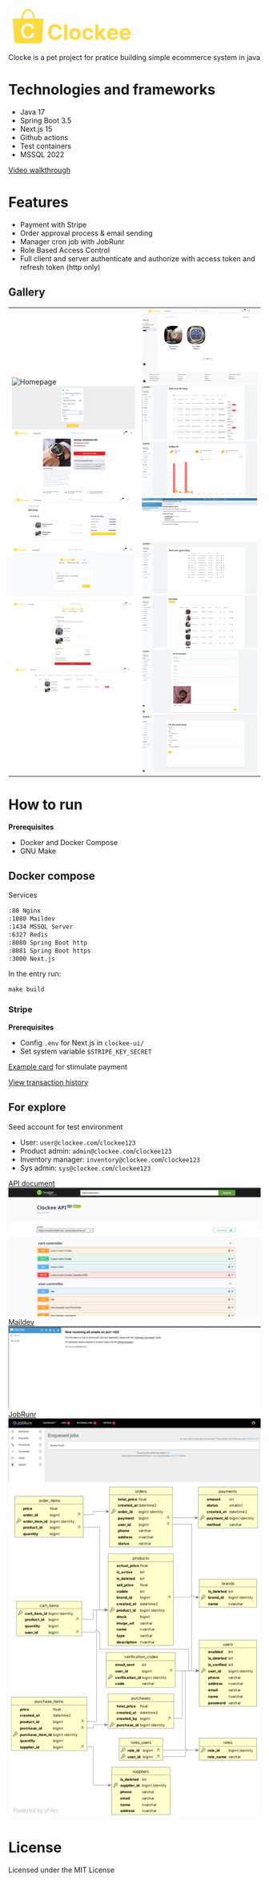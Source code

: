 ![Clockee logo](./assets/clockee_logo_small.png)

Clocke is a pet project for pratice building simple ecommerce system in java 
# Technologies and frameworks
- Java 17 
- Spring Boot 3.5
- Next.js 15
- Github actions 
- Test containers 
- MSSQL 2022

[Video walkthrough](https://www.youtube.com/watch?v=4C7IJjjg0o0&list=PL6XbmwursK7Zlu8Vv41GYQTuETwrh30zr&index=1)


# Features 
- Payment with Stripe
- Order approval process & email sending 
- Manager cron job with JobRunr
- Role Based Access Control
- Full client and server authenticate and authorize with access token and refresh token (http only)

## Gallery

  <table>
      <tbody>
          <tr>
              <td>
                  <img src="./assets/showcase/1. home.png" alt="Homepage"/>
                  <img src="./assets/showcase/17. payment-stripe.png" alt="Payment"/>
                  <img src="./assets/showcase/3. product-details.png" alt="Product Details"/>
                  <img src="./assets/showcase/4. cart.png" alt="Cart"/>
                  <img src="./assets/showcase/5. checkout-address.png" alt="Checkout Address"/>
                  <img src="./assets/showcase/6. checkout-confirm.png" alt="Checkout Confirm"/>
                  <img src="./assets/showcase/7. customer-order-history.png" alt="Customer Order History"/>
                  <!-- <img src="./assets/showcase/8. sys-admin-overview.png" alt="System Admin Overview"/> -->
              </td>
              <td>
                  <img src="./assets/showcase/2. filter-product.png" alt="Filter Product"/>
                  <img src="./assets/showcase/10. admin-order-proccessing.png" alt="Admin Order Processing"/>
                  <img src="./assets/showcase/11. revinue-order-summary.png" alt="Revenue Order Summary"/>
                  <img src="./assets/showcase/12. order-email-notice.png" alt="Order Email Notice"/>
                  <img src="./assets/showcase/13. customer.png" alt="Customer"/>
                  <img src="./assets/showcase/14. admin-product-overview.png" alt="Admin Product Overview"/>
                  <img src="./assets/showcase/15. admin-product-details.png" alt="Admin Product Details"/>
                  <!-- <img src="./assets/showcase/16. supplier.png" alt="Supplier"/> -->
                  <img src="./assets/showcase/9. create-login.png" alt="Create Login"/>
              </td>
          </tr>
      </tbody>
  </table>




# How to run 
**Prerequisites**
- Docker and Docker Compose 
- GNU Make 

## Docker compose 
Services
``` 
:80 Nginx
:1080 Maildev 
:1434 MSSQL Server 
:6327 Redis 
:8080 Spring Boot http
:8081 Spring Boot https
:3000 Next.js
```

In the entry run: 
``` 
make build 
```

### Stripe 

**Prerequisites**
- Config `.env` for Next.js in `clockee-ui/`
- Set system variable `$STRIPE_KEY_SECRET` 

[Example card](https://docs.stripe.com/testing) for stimulate payment

[View transaction history](https://dashboard.stripe.com/test/payments)




## For explore 


Seed account for test environment 
- User: `user@clockee.com`/`clockee123`
- Product admin: `admin@clockee.com`/`clockee123`
- Inventory manager: `inventory@clockee.com`/`clockee123`
- Sys admin: `sys@clockee.com`/`clockee123`

[API document](https://localhost:8081/api/swagger-ui/index.html#/)
![swagger-ui](./assets/swagger.png)
[Maildev](http://localhost:1080/#/)
![maildev](./assets/mail-dev.png)
[JobRunr](http://localhost:8000/dashboard/jobs)
![JobRunr](./assets/jobrunr.png)
![Database schema](./assets/db_schema.png)






# License

Licensed under the MIT License
